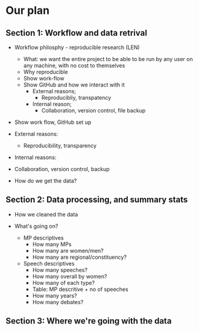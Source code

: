 # Our plan 

## Section 1: Workflow and data retrival

* Workflow philosphy - reproducible research (LEN)
  * What: we want the entire project to be able to be run by any user on any machine, with no cost to themselves
  * Why reproducible 
  * Show work-flow 
  * Show GitHub and how we interact with it 
    * External reasons; 
      * Reproducibliy, transpatency
    * Internal reason; 
      * Collaboration, version control, file backup

 * Show work flow, GitHub set up 
 * External reasons: 
   *  Reproducibility, transparency
 * Internal reasons:
 * Collaboration, version control, backup


* How do we get the data? 


## Section 2: Data processing, and summary stats 

* How we cleaned the data 

* What's going on? 
  * MP descriptives 
    * How many MPs 
    * How many are women/men? 
    * How many are regional/constituency?
  * Speech descriptives 
    * How many speeches? 
    * How many overall by women? 
    * How many of each type? 
    * Table: MP descritive + no of speeches 
    * How many years?
    * How many debates?


## Section 3: Where we're going with the data 
